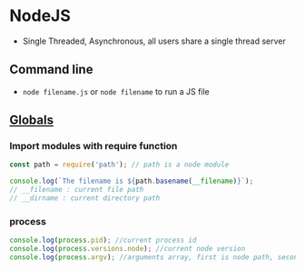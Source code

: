 # NodeJS
- Single Threaded, Asynchronous, all users share a single thread server

## Command line
- `node filename.js` or `node filename` to run a JS file

## [Globals](https://nodejs.org/api/globals.html)
### Import modules with require function
```Javascript
const path = require('path'); // path is a node module

console.log(`The filename is ${path.basename(__filename)}`); 
// __filename : current file path
// __dirname : current directory path
```
### process
```Javascript
console.log(process.pid); //current process id
console.log(process.versions.node); //current node version
console.log(process.argv); //arguments array, first is node path, second is current file path, the third and later elements are command line arguments
